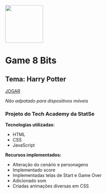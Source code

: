 <img src="https://cdnb.artstation.com/p/assets/images/images/033/424/185/original/william-sutton-harry-potter-attack.gif?1609560939" height=120px> 

# Game 8 Bits

## Tema: Harry Potter

[JOGAR](https://andreiasaling.github.io/Game-Harry-Potter/)

_Não adpatado para dispositivos móveis_

### Projeto do Tech Academy da StatSe

**Tecnologias utilizadas:**
* HTML
* CSS
* JavaScript

**Recursos implementados:**
* Alteração do cenário e personagens
* Implementado score
* Implementadas telas de Start e Game Over
* Adicionado som
* Criadas animações diversas em CSS
